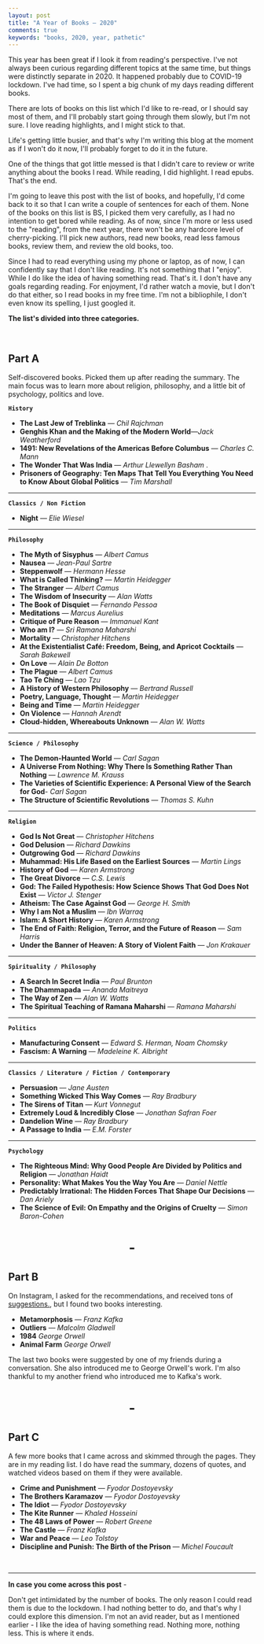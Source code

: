 ```yaml
---
layout: post
title: "A Year of Books ― 2020"
comments: true
keywords: "books, 2020, year, pathetic"
---
```


This year has been great if I look it from reading's perspective. I've not always been curious regarding different topics at the same time, but things were distinctly separate in 2020. It happened probably due to COVID-19 lockdown. I've had time, so I spent a big chunk of my days reading different books.

There are lots of books on this list which I'd like to re-read, or I should say most of them, and I'll probably start going through them slowly, but I'm not sure. I love reading highlights, and I might stick to that.

Life's getting little busier, and that's why I'm writing this blog at the moment as if I won't do it now, I'll probably forget to do it in the future.

One of the things that got little messed is that I didn't care to review or write anything about the books I read. While reading, I did highlight. I read epubs. That's the end.

I'm going to leave this post with the list of books, and hopefully, I'd come back to it so that I can write a couple of sentences for each of them. None of the books on this list is BS, I picked them very carefully, as I had no intention to get bored while reading. As of now, since I'm more or less used to the "reading", from the next year, there won't be any hardcore level of cherry-picking. I'll pick new authors, read new books, read less famous books, review them, and review the old books, too.

Since I had to read everything using my phone or laptop, as of now, I can confidently say that I don't like reading. It's not something that I "enjoy". While I do like the idea of having something read. That's it. I don't have any goals regarding reading. For enjoyment, I'd rather watch a movie, but I don't do that either, so I read books in my free time. I'm not a bibliophile, I don't even know its spelling, I just googled it.

__The list's divided into three categories.__

<br>

## Part A

Self-discovered books. Picked them up after reading the summary. The main focus was to learn more about religion, philosophy, and a little bit of psychology, politics and love.

__`History`__

- __The Last Jew of Treblinka__ ― *Chil Rajchman*
- __Genghis Khan and the Making of the Modern World__―*Jack Weatherford*
- __1491: New Revelations of the Americas Before Columbus__ ― *Charles C. Mann*  
- __The Wonder That Was India__ ― *Arthur Llewellyn Basham*  .
- __Prisoners of Geography: Ten Maps That Tell You Everything You Need to Know About Global Politics__ ― *Tim Marshall*  

---

__`Classics / Non Fiction`__

- __Night__ ― *Elie Wiesel*  

---

__`Philosophy`__

- __The Myth of Sisyphus__ ― *Albert Camus*  
- __Nausea__ ― *Jean-Paul Sartre*
- __Steppenwolf__ ― *Hermann Hesse*  
- __What is Called Thinking?__ ― *Martin Heidegger*  
- __The Stranger__ ― *Albert Camus*  
- __The Wisdom of Insecurity__ ― *Alan Watts*  
- __The Book of Disquiet__ ― *Fernando Pessoa*
- __Meditations__ ― *Marcus Aurelius*  
- __Critique of Pure Reason__ ― *Immanuel Kant*
- __Who am I?__ ― *Sri Ramana Maharshi*  
- __Mortality__ ― *Christopher Hitchens*  
- __At the Existentialist Café: Freedom, Being, and Apricot Cocktails__ ― *Sarah Bakewell*
- __On Love__ ― *Alain De Botton*  
- __The Plague__ ― *Albert Camus*  
- __Tao Te Ching__ ― *Lao Tzu*
- __A History of Western Philosophy__ ― *Bertrand Russell*  
- __Poetry, Language, Thought__ ― *Martin Heidegger*  
- __Being and Time__ ― *Martin Heidegger*
- __On Violence__ ― *Hannah Arendt*
- __Cloud-hidden, Whereabouts Unknown__ ― *Alan W. Watts*  

---

__`Science / Philosophy`__

- __The Demon-Haunted World__ ― *Carl Sagan*
- __A Universe From Nothing: Why There Is Something Rather Than Nothing__ ― *Lawrence M. Krauss*
- __The Varieties of Scientific Experience: A Personal View of the Search for God__- *Carl Sagan*
- __The Structure of Scientific Revolutions__ ―  *Thomas S. Kuhn*

---

__`Religion`__

- __God Is Not Great__ ― *Christopher Hitchens*
- __God Delusion__ ― *Richard Dawkins*
- __Outgrowing God__ ― *Richard Dawkins*
- __Muhammad: His Life Based on the Earliest Sources__ ― *Martin Lings*
- __History of God__ ― *Karen Armstrong*
- __The Great Divorce__ ― *C.S. Lewis*
- __God: The Failed Hypothesis: How Science Shows That God Does Not Exist__ ― *Victor J. Stenger*
- __Atheism: The Case Against God__ ―  *George H. Smith*
- __Why I am Not a Muslim__ ― *Ibn Warraq*
- __Islam: A Short History__ ― *Karen Armstrong*
- __The End of Faith: Religion, Terror, and the Future of Reason__ ― *Sam Harris*
- __Under the Banner of Heaven: A Story of Violent Faith__ ―  *Jon Krakauer*

---

__`Spirituality / Philosophy`__

- __A Search In Secret India__ ― *Paul Brunton*  
- __The Dhammapada__ ― *Ananda Maitreya*
- __The Way of Zen__ ―  *Alan W. Watts*  
- __The Spiritual Teaching of Ramana Maharshi__ ― *Ramana Maharshi*

---

__`Politics`__

- __Manufacturing Consent__ ― *Edward S. Herman, Noam Chomsky*  
- __Fascism: A Warning__ ― *Madeleine K. Albright*

---

__`Classics / Literature / Fiction / Contemporary`__

- __Persuasion__ ― *Jane Austen*   
- __Something Wicked This Way Comes__ ― *Ray Bradbury*  
- __The Sirens of Titan__ ― *Kurt Vonnegut*
- __Extremely Loud & Incredibly Close__ ― *Jonathan Safran Foer*  
- __Dandelion Wine__ ― *Ray Bradbury*  
- __A Passage to India__ ― *E.M. Forster*

---

__`Psychology`__

- __The Righteous Mind: Why Good People Are Divided by Politics and Religion__ ― *Jonathan Haidt*  
- __Personality: What Makes You the Way You Are__ ― *Daniel Nettle*  
- __Predictably Irrational: The Hidden Forces That Shape Our Decisions__ ―  *Dan Ariely*  
- __The Science of Evil: On Empathy and the Origins of Cruelty__ ― *Simon Baron-Cohen*  

<h1 align="center">-</h1>

## Part B

On Instagram, I asked for the recommendations, and received tons of [suggestions.](https://rishi.ml/2020/instabooks/), but I found two books interesting.

- __Metamorphosis__ ― *Franz Kafka*
- __Outliers__ ― *Malcolm Gladwell*
- __1984__ *George Orwell*
- __Animal Farm__ *George Orwell*

The last two books were suggested by one of my friends during a conversation. She also introduced me to George Orwell's work. I'm also thankful to my another friend who introduced me to Kafka's work. 

<h1 align="center">-</h1>

## Part C

A few more books that I came across and skimmed through the pages. They are in my reading list. I do have read the summary, dozens of quotes, and watched videos based on them if they were available.


- __Crime and Punishment__ ― *Fyodor Dostoyevsky*
- __The Brothers Karamazov__ ― *Fyodor Dostoyevsky*
- __The Idiot__ ― *Fyodor Dostoyevsky*
- __The Kite Runner__ ― *Khaled Hosseini*
- __The 48 Laws of Power__ ― *Robert Greene*
- __The Castle__ ― *Franz Kafka*
- __War and Peace__ ― *Leo Tolstoy*
- __Discipline and Punish: The Birth of the Prison__ ― *Michel Foucault*

<br>

---

__In case you come across this post__ - 

Don't get intimidated by the number of books. The only reason I could read them is due to the lockdown. I had nothing better to do, and that's why I could explore this dimension. I'm not an avid reader, but as I mentioned earlier - I like the idea of having something read. Nothing more, nothing less. This is where it ends.